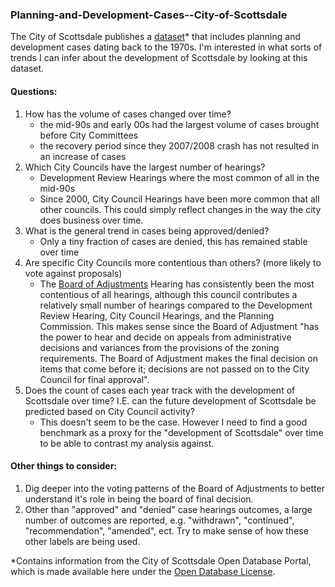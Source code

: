 ### Planning-and-Development-Cases--City-of-Scottsdale

The City of Scottsdale publishes a [dataset](http://data.scottsdaleaz.gov/dataset/planning-and-development-cases)* that includes planning and development cases dating back to the 1970s.  I'm interested in what sorts of trends I can infer about the development of Scottsdale by looking at this dataset.

#### Questions:
1.  How has the volume of cases changed over time?
    - the mid-90s and early 00s had the largest volume of cases brought before City Committees
    - the recovery period since they 2007/2008 crash has not resulted in an increase of cases
2.  Which City Councils have the largest number of hearings?
    - Development Review Hearings where the most common of all in the mid-90s
    - Since 2000, City Council Hearings have been more common that all other councils.  This could simply reflect changes in the way the city does business over time.
3.  What is the general trend in cases being approved/denied?
    - Only a tiny fraction of cases are denied, this has remained stable over time
4.  Are specific City Councils more contentious than others? (more likely to vote against proposals)
    - The [Board of Adjustments](https://www.scottsdaleaz.gov/boards/board-of-adjustment) Hearing has consistently been the most contentious of all hearings, although this council contributes a relatively small number of hearings compared to the Development Review Hearing, City Council Hearings, and the Planning Commission.  This makes sense since the Board of Adjustment "has the power to hear and decide on appeals from administrative decisions and variances from the provisions of the zoning requirements. The Board of Adjustment makes the final decision on items that come before it; decisions are not passed on to the City Council for final approval".
5.  Does the count of cases each year track with the development of Scottsdale over time?  I.E. can the future development of Scottsdale be predicted based on City Council activity?
    - This doesn't seem to be the case.  However I need to find a good benchmark as a proxy for the "development of Scottsdale" over time to be able to contrast my analysis against.

#### Other things to consider: 
1. Dig deeper into the voting patterns of the Board of Adjustments to better understand it's role in being the board of final decision.
2. Other than "approved" and "denied" case hearings outcomes, a large number of outcomes are reported, e.g. "withdrawn", "continued", "recommendation", "amended", ect.  Try to make sense of how these other labels are being used.

*Contains information from the City of Scottsdale Open Database Portal, which is made available here under the [Open Database License](http://www.scottsdaleaz.gov/AssetFactory.aspx?did=69351).
